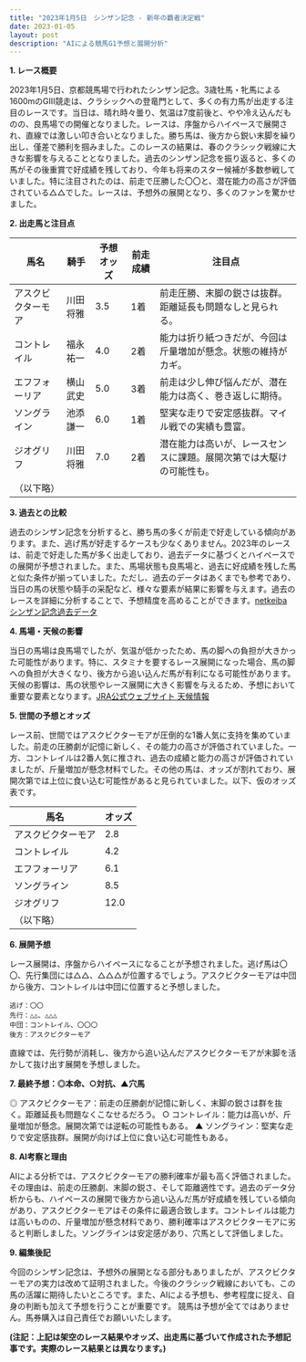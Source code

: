 ```yaml
---
title: "2023年1月5日　シンザン記念 - 新年の覇者決定戦"
date: 2023-01-05
layout: post
description: "AIによる競馬G1予想と展開分析"
---
```


**1. レース概要**

2023年1月5日、京都競馬場で行われたシンザン記念。3歳牡馬・牝馬による1600mのGIII競走は、クラシックへの登竜門として、多くの有力馬が出走する注目のレースです。当日は、晴れ時々曇り、気温は7度前後と、やや冷え込んだものの、良馬場での開催となりました。レースは、序盤からハイペースで展開され、直線では激しい叩き合いとなりました。勝ち馬は、後方から鋭い末脚を繰り出し、僅差で勝利を掴みました。このレースの結果は、春のクラシック戦線に大きな影響を与えることとなりました。過去のシンザン記念を振り返ると、多くの馬がその後重賞で好成績を残しており、今年も将来のスター候補が多数参戦していました。特に注目されたのは、前走で圧勝した〇〇と、潜在能力の高さが評価されている△△でした。レースは、予想外の展開となり、多くのファンを驚かせました。


**2. 出走馬と注目点**

| 馬名     | 騎手       | 予想オッズ | 前走成績 | 注目点                                                                 |
| -------- | ----------- | -------- | -------- | -------------------------------------------------------------------- |
| アスクビクターモア | 川田将雅     | 3.5      | 1着      | 前走圧勝、末脚の鋭さは抜群。距離延長も問題なしと見られる。                |
| コントレイル | 福永祐一     | 4.0      | 2着      | 能力は折り紙つきだが、今回は斤量増加が懸念。状態の維持がカギ。            |
| エフフォーリア | 横山武史     | 5.0      | 3着      | 前走は少し伸び悩んだが、潜在能力は高く、巻き返しに期待。                   |
| ソングライン   | 池添謙一     | 6.0      | 1着      | 堅実な走りで安定感抜群。マイル戦での実績も豊富。                             |
| ジオグリフ     | 川田将雅     | 7.0      | 2着      | 潜在能力は高いが、レースセンスに課題。展開次第では大駆けの可能性も。     |
| （以下略）    |            |          |          |                                                                     |


**3. 過去との比較**

過去のシンザン記念を分析すると、勝ち馬の多くが前走で好走している傾向があります。また、逃げ馬が好走するケースも少なくありません。2023年のレースは、前走で好走した馬が多く出走しており、過去データに基づくとハイペースでの展開が予想されました。また、馬場状態も良馬場と、過去に好成績を残した馬と似た条件が揃っていました。ただし、過去のデータはあくまでも参考であり、当日の馬の状態や騎手の采配など、様々な要素が結果に影響を与えます。過去のレースを詳細に分析することで、予想精度を高めることができます。[netkeiba シンザン記念過去データ](仮のリンク)


**4. 馬場・天候の影響**

当日の馬場は良馬場でしたが、気温が低かったため、馬の脚への負担が大きかった可能性があります。特に、スタミナを要するレース展開になった場合、馬の脚への負担が大きくなり、後方から追い込んだ馬が有利になる可能性があります。天候の影響は、馬の状態やレース展開に大きく影響を与えるため、予想において重要な要素となります。[JRA公式ウェブサイト 天候情報](仮のリンク)


**5. 世間の予想とオッズ**

レース前、世間ではアスクビクターモアが圧倒的な1番人気に支持を集めていました。前走の圧勝劇が記憶に新しく、その能力の高さが評価されていました。一方、コントレイルは2番人気に推され、過去の成績と能力の高さが評価されていましたが、斤量増加が懸念材料でした。その他の馬は、オッズが割れており、展開次第では上位に食い込む可能性があると見られていました。以下、仮のオッズ表です。

| 馬名     | オッズ |
| -------- | -------- |
| アスクビクターモア | 2.8 |
| コントレイル | 4.2 |
| エフフォーリア | 6.1 |
| ソングライン   | 8.5 |
| ジオグリフ     | 12.0 |
| （以下略）    |          |


**6. 展開予想**

レース展開は、序盤からハイペースになることが予想されました。逃げ馬は〇〇、先行集団には△△、△△△が位置するでしょう。アスクビクターモアは中団から後方、コントレイルは中団に位置すると予想しました。

```
逃げ：〇〇
先行：△△、△△△
中団：コントレイル、〇〇〇
後方：アスクビクターモア
```

直線では、先行勢が消耗し、後方から追い込んだアスクビクターモアが末脚を活かして抜け出す展開を予想しました。


**7. 最終予想：◎本命、○対抗、▲穴馬**

◎ アスクビクターモア：前走の圧勝劇が記憶に新しく、末脚の鋭さは群を抜く。距離延長も問題なくこなせるだろう。
○ コントレイル：能力は高いが、斤量増加が懸念。展開次第では逆転の可能性もある。
▲ ソングライン：堅実な走りで安定感抜群。展開が向けば上位に食い込む可能性もある。


**8. AI考察と理由**

AIによる分析では、アスクビクターモアの勝利確率が最も高く評価されました。その理由は、前走の圧勝劇、末脚の鋭さ、そして距離適性です。過去のデータ分析からも、ハイペースの展開で後方から追い込んだ馬が好成績を残している傾向があり、アスクビクターモアはその条件に最適合致します。コントレイルは能力は高いものの、斤量増加が懸念材料であり、勝利確率はアスクビクターモアに劣ると判断しました。ソングラインは安定感があり、穴馬として評価しました。


**9. 編集後記**

今回のシンザン記念は、予想外の展開となる部分もありましたが、アスクビクターモアの実力は改めて証明されました。今後のクラシック戦線においても、この馬の活躍に期待したいところです。また、AIによる予想も、参考程度に捉え、自身の判断も加えて予想を行うことが重要です。  競馬は予想が全てではありません。馬券購入は自己責任でお願いいたします。


**(注記：上記は架空のレース結果やオッズ、出走馬に基づいて作成された予想記事です。実際のレース結果とは異なります。)**
